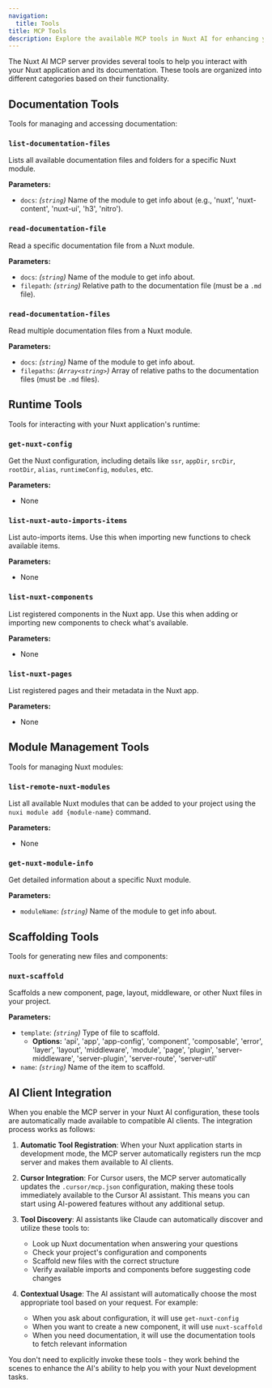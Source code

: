 ```yaml
---
navigation:
  title: Tools
title: MCP Tools
description: Explore the available MCP tools in Nuxt AI for enhancing your development workflow.
---
```


The Nuxt AI MCP server provides several tools to help you interact with your Nuxt application and its documentation. These tools are organized into different categories based on their functionality.

## Documentation Tools

Tools for managing and accessing documentation:

### `list-documentation-files`

Lists all available documentation files and folders for a specific Nuxt module.

**Parameters:**

*   `docs`: *(`string`)* Name of the module to get info about (e.g., 'nuxt', 'nuxt-content', 'nuxt-ui', 'h3', 'nitro').

### `read-documentation-file`

Read a specific documentation file from a Nuxt module.

**Parameters:**

*   `docs`: *(`string`)* Name of the module to get info about.
*   `filepath`: *(`string`)* Relative path to the documentation file (must be a `.md` file).

### `read-documentation-files`

Read multiple documentation files from a Nuxt module.

**Parameters:**

*   `docs`: *(`string`)* Name of the module to get info about.
*   `filepaths`: *(`Array<string>`)* Array of relative paths to the documentation files (must be `.md` files).

## Runtime Tools

Tools for interacting with your Nuxt application's runtime:

### `get-nuxt-config`

Get the Nuxt configuration, including details like `ssr`, `appDir`, `srcDir`, `rootDir`, `alias`, `runtimeConfig`, `modules`, etc.

**Parameters:**

*   None

### `list-nuxt-auto-imports-items`

List auto-imports items. Use this when importing new functions to check available items.

**Parameters:**

*   None

### `list-nuxt-components`

List registered components in the Nuxt app. Use this when adding or importing new components to check what's available.

**Parameters:**

*   None

### `list-nuxt-pages`

List registered pages and their metadata in the Nuxt app.

**Parameters:**

*   None

## Module Management Tools

Tools for managing Nuxt modules:

### `list-remote-nuxt-modules`

List all available Nuxt modules that can be added to your project using the `nuxi module add {module-name}` command.

**Parameters:**

*   None

### `get-nuxt-module-info`

Get detailed information about a specific Nuxt module.

**Parameters:**

*   `moduleName`: *(`string`)* Name of the module to get info about.

## Scaffolding Tools

Tools for generating new files and components:

### `nuxt-scaffold`

Scaffolds a new component, page, layout, middleware, or other Nuxt files in your project.

**Parameters:**

*   `template`: *(`string`)* Type of file to scaffold.
    *   **Options:** 'api', 'app', 'app-config', 'component', 'composable', 'error', 'layer', 'layout', 'middleware', 'module', 'page', 'plugin', 'server-middleware', 'server-plugin', 'server-route', 'server-util'
*   `name`: *(`string`)* Name of the item to scaffold.

## AI Client Integration

When you enable the MCP server in your Nuxt AI configuration, these tools are automatically made available to compatible AI clients. The integration process works as follows:

1. **Automatic Tool Registration**: When your Nuxt application starts in development mode, the MCP server automatically registers run the mcp server and makes them available to AI clients.

2. **Cursor Integration**: For Cursor users, the MCP server automatically updates the `.cursor/mcp.json` configuration, making these tools immediately available to the Cursor AI assistant. This means you can start using AI-powered features without any additional setup.

3. **Tool Discovery**: AI assistants like Claude can automatically discover and utilize these tools to:
   - Look up Nuxt documentation when answering your questions
   - Check your project's configuration and components
   - Scaffold new files with the correct structure
   - Verify available imports and components before suggesting code changes

4. **Contextual Usage**: The AI assistant will automatically choose the most appropriate tool based on your request. For example:
   - When you ask about configuration, it will use `get-nuxt-config`
   - When you want to create a new component, it will use `nuxt-scaffold`
   - When you need documentation, it will use the documentation tools to fetch relevant information

You don't need to explicitly invoke these tools - they work behind the scenes to enhance the AI's ability to help you with your Nuxt development tasks.
